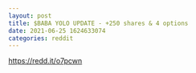 ```yaml
--- 
layout: post 
title: $BABA YOLO UPDATE - +250 shares & 4 options 
date: 2021-06-25 1624633074 
categories: reddit 
--- 
```

https://redd.it/o7pcwn